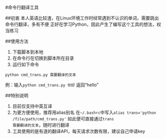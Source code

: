 #命令行翻译工具


##初衷
本人英语比较渣，在Linux环境工作时经常遇到不认识的单词，需要跳出命令行翻译，多有不便
正好在学习Python，因此产生了编写这个工具的想法，权当练习


##使用方法
1. 下载脚本到本地
2. 在命令行在切换到脚本所在目录
3. 运行如下命令
```
python cmd_trans.py 需要翻译的文本
```
例：输入<code>python cmd_trans.py 你好</code>
返回“hello”


##特别说明
1. 目前仅支持中英互译
2. 为更方便使用，推荐用alias别名
在<code>~/.bashrc</code>中写入<code>alias trans='python /file/path/cmd_trans.py'</code>
如此便可直接通过<code>trans 需要翻译的文本</code>，随时进行翻译
3. 工具使用的是有道的翻译API，每天请求次数有限，建议自己申请key
